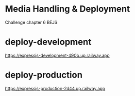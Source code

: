 # Media Handling & Deployment
 Challenge chapter 6 BEJS

# deploy-development
https://expressjs-development-490b.up.railway.app

# deploy-production
https://expressjs-production-2d44.up.railway.app
